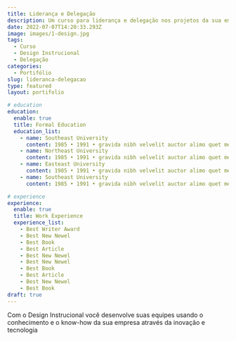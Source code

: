 ```yaml
---
title: Liderança e Delegação
description: Um curso para liderança e delegação nos projetos da sua empresa.
date: 2022-07-07T14:20:33.293Z
image: images/1-design.jpg
tags:
  - Curso
  - Design Instrucional
  - Delegação
categories:
  - Portifólio
slug: lideranca-delegacao
type: featured
layout: portifolio

# education
education:
  enable: true
  title: Formal Education
  education_list:
    - name: Southeast University
      content: 1985 • 1991 • gravida nibh velvelit auctor alimo quet menean solli
    - name: Northeast University
      content: 1985 • 1991 • gravida nibh velvelit auctor alimo quet menean solli
    - name: Easteast University
      content: 1985 • 1991 • gravida nibh velvelit auctor alimo quet menean solli
    - name: Southeast University
      content: 1985 • 1991 • gravida nibh velvelit auctor alimo quet menean solli

# experience
experience:
  enable: true
  title: Work Experience
  experience_list:
    - Best Writer Award
    - Best New Newel
    - Best Book
    - Best Article
    - Best New Newel
    - Best New Newel
    - Best Book
    - Best Article
    - Best New Newel
    - Best Book
draft: true
---
```

 
Com o Design Instrucional você desenvolve suas equipes usando o conhecimento e o know-how da sua empresa através da inovação e tecnologia